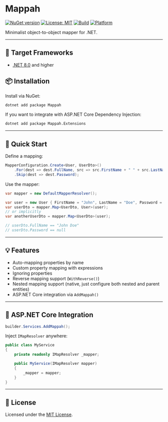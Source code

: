 # Mappah

[![NuGet version](https://img.shields.io/nuget/v/Mappah.svg?style=flat-square)](https://www.nuget.org/packages/Mappah/)
[![License: MIT](https://img.shields.io/badge/license-MIT-green.svg?style=flat-square)](https://opensource.org/licenses/MIT)
[![Build](https://img.shields.io/github/actions/workflow/status/Zephyris94/Mappah/minor.yml?branch=minor&label=Build&logo=github&style=flat-square)](https://github.com/Zephyris94/Mappah/actions/workflows/minor.yml)
[![Platform](https://img.shields.io/badge/.NET-8.0+-blueviolet?logo=dotnet&style=flat-square)](https://dotnet.microsoft.com/en-us/download/dotnet/8.0)

Minimalist object-to-object mapper for .NET.

---

## 🚀 Target Frameworks
- [.NET 8.0](https://dotnet.microsoft.com/en-us/download/dotnet/8.0) and higher

## 📦 Installation

Install via NuGet:

```bash
dotnet add package Mappah
```

If you want to integrate with ASP.NET Core Dependency Injection:

```bash
dotnet add package Mappah.Extensions
```

---

## 🚀 Quick Start

Define a mapping:

```csharp
MapperConfiguration.Create<User, UserDto>()
    .For(dest => dest.FullName, src => src.FirstName + " " + src.LastName)
    .Skip(dest => dest.Password);
```

Use the mapper:

```csharp
var mapper = new DefaultMapperResolver();

var user = new User { FirstName = "John", LastName = "Doe", Password = "123456" };
var userDto = mapper.Map<UserDto, User>(user);
// or implicitly
var anotherUserDto = mapper.Map<UserDto>(user);

// userDto.FullName == "John Doe"
// userDto.Password == null
```

---

## 💡 Features

- Auto-mapping properties by name
- Custom property mapping with expressions
- Ignoring properties
- Reverse mapping support (`WithReverse()`)
- Nested mapping support (native, just configure both nested and parent entities)
- ASP.NET Core integration via `AddMappah()`

---

## 🔧 ASP.NET Core Integration

```csharp
builder.Services.AddMappah();
```

Inject `IMapResolver` anywhere:

```csharp
public class MyService
{
    private readonly IMapResolver _mapper;

    public MyService(IMapResolver mapper)
    {
        _mapper = mapper;
    }
}
```

---

## 📝 License

Licensed under the [MIT License](https://opensource.org/licenses/MIT).
